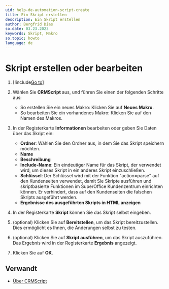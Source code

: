 ```yaml
---
uid: help-de-automation-script-create
title: Ein Skript erstellen
description: Ein Skript erstellen
author: Bergfrid Dias
so.date: 03.23.2023
keywords: Skript, Makro
so.topic: howto
language: de
---
```


# Skript erstellen oder bearbeiten

1. [!include[Go to](../../../learn/includes/goto-sm.md)]

1. Wählen Sie **CRMScript** aus, und führen Sie einen der folgenden Schritte aus:
    * So erstellen Sie ein neues Makro: Klicken Sie auf **Neues Makro**.
    * So bearbeiten Sie ein vorhandenes Makro: Klicken Sie auf den Namen des Makros.

1. In der Registerkarte **Informationen** bearbeiten oder geben Sie Daten über das Skript ein:

    * **Ordner**: Wählen Sie den Ordner aus, in dem Sie das Skript speichern möchten.
    * **Name**
    * **Beschreibung**
    * **Include-Name**: Ein eindeutiger Name für das Skript, der verwendet wird, um dieses Skript in ein anderes Skript einzuschließen.
    * **Schlüssel**: Der Schlüssel wird mit der Funktion "action=parse" auf den Kundenseiten verwendet, damit Sie Skripte ausführen und skriptbasierte Funktionen im SuperOffice Kundenzentrum einrichten können. Er verhindert, dass auf den Kundenseiten die falschen Skripts ausgeführt werden.
    * **Ergebnisse des ausgeführten Skripts in HTML anzeigen**

1. In der Registerkarte **Skript** können Sie das Skript selbst eingeben.

1. (optional) Klicken Sie auf **Bereitstellen**, um das Skript bereitzustellen. Dies ermöglicht es Ihnen, die Änderungen selbst zu testen.

1. (optional) Klicken Sie auf **Skript ausführen**, um das Skript auszuführen. Das Ergebnis wird in der Registerkarte **Ergebnis** angezeigt.

1. Klicken Sie auf **OK**.

## Verwandt

* [Über CRMScript][1]

<!-- Referenced links -->
[1]: ../index.yml

<!-- Referenced images -->
